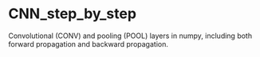 # CNN_step_by_step
Convolutional (CONV) and pooling (POOL) layers in numpy, including both forward propagation and backward propagation.
